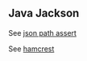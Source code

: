 ## Java Jackson

See [json path assert](https://github.com/json-path/JsonPath/tree/master/json-path-assert)

See [hamcrest](https://hamcrest.org/)

